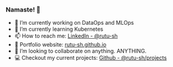 ### Namaste! :pray:


- 🔭 I’m currently working on DataOps and MLOps
- 🌱 I’m currently learning Kubernetes
- 📫 How to reach me: [LinkedIn - @rutu-sh](https://www.linkedin.com/in/rutu-sh/)
- :page_facing_up: Portfolio website: [rutu-sh.github.io](https://rutu-sh.github.io/)
- 👯 I’m looking to collaborate on anything. ANYTHING.
- 💻 Checkout my current projects: [Github - @rutu-sh/projects](https://github.com/rutu-sh?tab=projects)
<!-- - 🤔 I’m looking for help with ... -->
<!-- - 💬 Ask me about ... -->
<!-- - 😄 Pronouns: ... -->
<!-- - ⚡ Fun fact: ... -->
